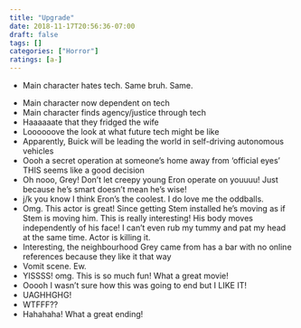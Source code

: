 ```yaml
---
title: "Upgrade"
date: 2018-11-17T20:56:36-07:00
draft: false
tags: []
categories: ["Horror"]
ratings: [a-]
---
```


* Main character hates tech. Same bruh. Same.
<!--more-->
* Main character now dependent on tech
* Main character finds agency/justice through tech
* Haaaaaate that they fridged the wife
* Loooooove the look at what future tech might be like
* Apparently, Buick will be leading the world in self-driving autonomous vehicles
* Oooh a secret operation at someone’s home away from ‘official eyes’ THIS seems like a good decision
* Oh nooo, Grey! Don’t let creepy young Eron operate on youuuu! Just because he’s smart doesn’t mean he’s wise!
* j/k you know I think Eron’s the coolest. I do love me the oddballs.
* Omg. This actor is great! Since getting Stem installed he’s moving as if Stem is moving him. This is really interesting! His body moves independently of his face! I can’t even rub my tummy and pat my head at the same time. Actor is killing it.
* Interesting, the neighbourhood Grey came from has a bar with no online references because they like it that way
* Vomit scene. Ew.
* YISSSS! omg. This is so much fun! What a great movie!
* Ooooh I wasn’t sure how this was going to end but I LIKE IT!
* UAGHHGHG!
* WTFFF?? 
* Hahahaha! What a great ending!

